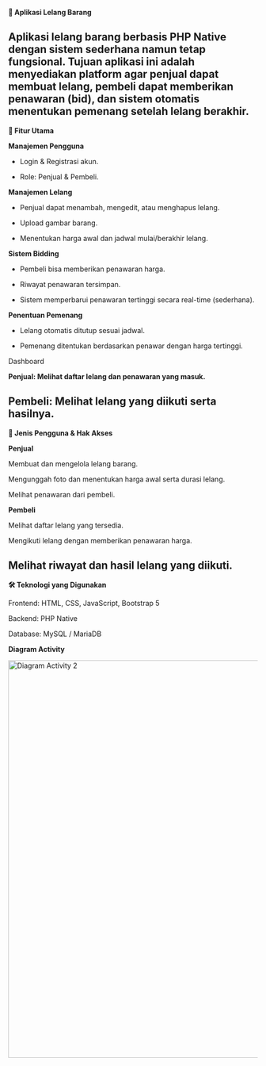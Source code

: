 **🛒 Aplikasi Lelang Barang**

Aplikasi lelang barang berbasis PHP Native dengan sistem sederhana namun tetap fungsional.
Tujuan aplikasi ini adalah menyediakan platform agar penjual dapat membuat lelang, pembeli dapat memberikan penawaran (bid), dan sistem otomatis menentukan pemenang setelah lelang berakhir.
-------------------------------------------------------------------------------------------
**🎯 Fitur Utama**

**Manajemen Pengguna**

- Login & Registrasi akun.

- Role: Penjual & Pembeli.

**Manajemen Lelang**

- Penjual dapat menambah, mengedit, atau menghapus lelang.

- Upload gambar barang.

- Menentukan harga awal dan jadwal mulai/berakhir lelang.

**Sistem Bidding**

- Pembeli bisa memberikan penawaran harga.

- Riwayat penawaran tersimpan.

- Sistem memperbarui penawaran tertinggi secara real-time (sederhana).

**Penentuan Pemenang**

- Lelang otomatis ditutup sesuai jadwal.

- Pemenang ditentukan berdasarkan penawar dengan harga tertinggi.

Dashboard

**Penjual: Melihat daftar lelang dan penawaran yang masuk.**

Pembeli: Melihat lelang yang diikuti serta hasilnya.
-------------------------------------------------------------------------------------------
**👥 Jenis Pengguna & Hak Akses**

**Penjual**

Membuat dan mengelola lelang barang.

Mengunggah foto dan menentukan harga awal serta durasi lelang.

Melihat penawaran dari pembeli.

**Pembeli**

Melihat daftar lelang yang tersedia.

Mengikuti lelang dengan memberikan penawaran harga.

Melihat riwayat dan hasil lelang yang diikuti.
-------------------------------------------------------------------------------------------
**🛠 Teknologi yang Digunakan**

Frontend: HTML, CSS, JavaScript, Bootstrap 5

Backend: PHP Native

Database: MySQL / MariaDB

**Diagram Activity**


<img width="732" height="802" alt="Diagram Activity 2" src="https://github.com/user-attachments/assets/53a8db46-9f3f-4cee-baaf-aa32dc4cc628" />
